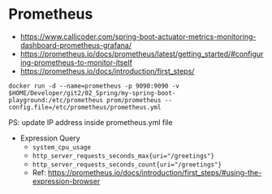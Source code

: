 # Prometheus

* https://www.callicoder.com/spring-boot-actuator-metrics-monitoring-dashboard-prometheus-grafana/
* https://prometheus.io/docs/prometheus/latest/getting_started/#configuring-prometheus-to-monitor-itself
* https://prometheus.io/docs/introduction/first_steps/

```
docker run -d --name=prometheus -p 9090:9090 -v $HOME/Developer/git2/02_Spring/my-spring-boot-playground:/etc/prometheus prom/prometheus --config.file=/etc/prometheus/prometheus.yml
```

PS: update IP address inside prometheus.yml file

* Expression Query
  * `system_cpu_usage`
  * `http_server_requests_seconds_max{uri="/greetings"}`
  * `http_server_requests_seconds_count{uri="/greetings"}`
  * Ref: https://prometheus.io/docs/introduction/first_steps/#using-the-expression-browser
